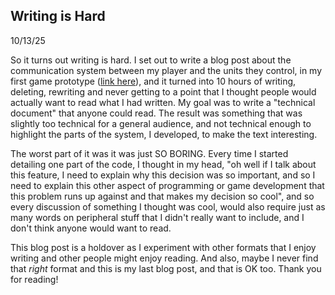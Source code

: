 ## Writing is Hard

10/13/25

So it turns out writing is hard. I set out to write a blog post about the communication system between my player and the units they control, in my first game prototype ([link here](https://github.com/leavemydogalone/Prototype)), and it turned into 10 hours of writing, deleting, rewriting and never getting to a point that I thought people would actually want to read what I had written. My goal was to write a "technical document" that anyone could read. The result was something that was slightly too technical for a general audience, and not technical enough to highlight the parts of the system, I developed, to make the text interesting. 

The worst part of it was it was just SO BORING. Every time I started detailing one part of the code, I thought in my head, "oh well if I talk about this feature, I need to explain why this decision was so important, and so I need to explain this other aspect of programming or game development that this problem runs up against and that makes my decision so cool", and so every discussion of something I thought was cool, would also require just as many words on peripheral stuff that I didn't really want to include, and I don't think anyone would want to read.

This blog post is a holdover as I experiment with other formats that I enjoy writing and other people might enjoy reading. And also, maybe I never find that *right* format and this is my last blog post, and that is OK too. Thank you for reading! 